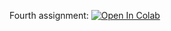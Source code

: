
Fourth assignment:
[![Open In Colab](https://colab.research.google.com/assets/colab-badge.svg)](https://colab.research.google.com/drive/1NUlMWF6iim4P94ZyVdIT7WQauXRBrPTq?usp=sharing)

